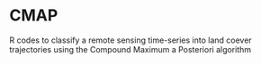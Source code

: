 # CMAP
R codes to classify a remote sensing time-series into land coever trajectories using the Compound Maximum a Posteriori algorithm
